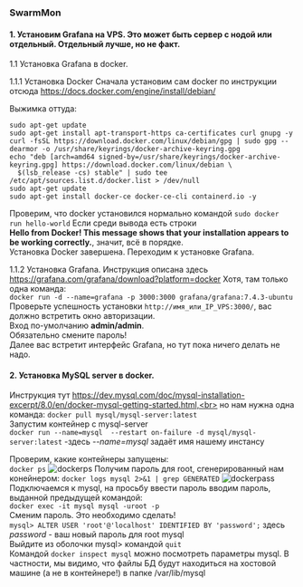### SwarmMon

#### 1. Установим Grafana на VPS. Это может быть сервер с нодой или отдельный. Отдельный лучше, но не факт.

1.1 Установка Grafana в docker.

1.1.1 Установка Docker
Сначала установим сам docker по инструкции отсюда https://docs.docker.com/engine/install/debian/

Выжимка оттуда:
```
sudo apt-get update
sudo apt-get install apt-transport-https ca-certificates curl gnupg -y
curl -fsSL https://download.docker.com/linux/debian/gpg | sudo gpg --dearmor -o /usr/share/keyrings/docker-archive-keyring.gpg
echo "deb [arch=amd64 signed-by=/usr/share/keyrings/docker-archive-keyring.gpg] https://download.docker.com/linux/debian \
  $(lsb_release -cs) stable" | sudo tee /etc/apt/sources.list.d/docker.list > /dev/null
sudo apt-get update
sudo apt-get install docker-ce docker-ce-cli containerd.io -y
```
Проверим, что docker установился нормально командой `sudo docker run hello-world`
Если среди вывода есть строки <br>**Hello from Docker!
This message shows that your installation appears to be working correctly.**, значит, всё в порядке.<br>
Установка Docker завершена. Переходим к установке Grafana.

1.1.2 Установка Grafana.
Инструкция описана здесь https://grafana.com/grafana/download?platform=docker
Хотя, там только одна команда:<br>
`docker run -d --name=grafana -p 3000:3000 grafana/grafana:7.4.3-ubuntu`<br>
Проверьте успешность установки `http://имя_или_IP_VPS:3000/`, вас должно встретить окно авторизации.<br> Вход по-умолчанию **admin/admin**. <br>Обязательно смените пароль!<br>Далее вас встретит интерфейс Grafana, но тут пока ничего делать не надо.

#### 2. Установка MySQL server в docker.
Инструкция тут https://dev.mysql.com/doc/mysql-installation-excerpt/8.0/en/docker-mysql-getting-started.html,<br> но нам нужна одна команда:
`docker pull mysql/mysql-server:latest`<br>
Запустим контейнер с mysql-server<br>
`docker run --name=mysql  --restart on-failure -d mysql/mysql-server:latest` -здесь _--name=mysql_ задаёт имя нашему инстансу

Проверим, какие контейнеры запущены:<br>
`docker ps`
![dockerps](https://user-images.githubusercontent.com/3895507/110248513-a96e8280-7f82-11eb-9051-112c19a53d0a.png)
Получим пароль для root, сгенерированный нам конейнером:
`docker logs mysql 2>&1 | grep GENERATED`
![dockerpass](https://user-images.githubusercontent.com/3895507/110248722-a1631280-7f83-11eb-85da-58b291de1a69.png)<br>
Подключаемся к mysql, на просьбу ввести пароль вводим пароль, выданной предыдущей командой: <br>
`docker exec -it mysql mysql -uroot -p`<br>
Сменим пароль. Это необходимо сделать!<br>
`mysql> ALTER USER 'root'@'localhost' IDENTIFIED BY 'password';`   здесь _password_ - ваш новый пароль для root mysql<br>
Выйдите из оболочки mysql> командой `quit`<br>
Командой `docker inspect mysql` можно посмотреть параметры mysql. В частности, мы видимо, что файлы БД будут находиться на хостовой машине (а не в контейнере!) в папке /var/lib/mysql<br>
<br><br>


